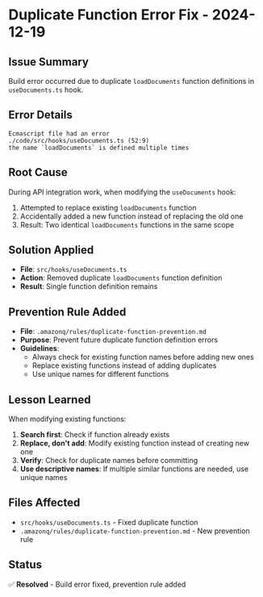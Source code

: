 # Duplicate Function Error Fix - 2024-12-19

## Issue Summary
Build error occurred due to duplicate `loadDocuments` function definitions in `useDocuments.ts` hook.

## Error Details
```
Ecmascript file had an error
./code/src/hooks/useDocuments.ts (52:9)
the name `loadDocuments` is defined multiple times
```

## Root Cause
During API integration work, when modifying the `useDocuments` hook:
1. Attempted to replace existing `loadDocuments` function
2. Accidentally added a new function instead of replacing the old one
3. Result: Two identical `loadDocuments` functions in the same scope

## Solution Applied
- **File**: `src/hooks/useDocuments.ts`
- **Action**: Removed duplicate `loadDocuments` function definition
- **Result**: Single function definition remains

## Prevention Rule Added
- **File**: `.amazonq/rules/duplicate-function-prevention.md`
- **Purpose**: Prevent future duplicate function definition errors
- **Guidelines**: 
  - Always check for existing function names before adding new ones
  - Replace existing functions instead of adding duplicates
  - Use unique names for different functions

## Lesson Learned
When modifying existing functions:
1. **Search first**: Check if function already exists
2. **Replace, don't add**: Modify existing function instead of creating new one
3. **Verify**: Check for duplicate names before committing
4. **Use descriptive names**: If multiple similar functions are needed, use unique names

## Files Affected
- `src/hooks/useDocuments.ts` - Fixed duplicate function
- `.amazonq/rules/duplicate-function-prevention.md` - New prevention rule

## Status
✅ **Resolved** - Build error fixed, prevention rule added